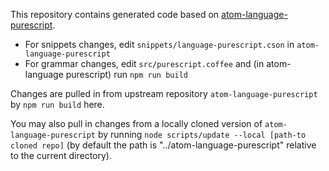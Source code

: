 This repository contains generated code based on [atom-language-purescript](https://github.com/purescript-contrib/atom-language-purescript).

* For snippets changes, edit `snippets/language-purescript.cson` in `atom-language-purescript`
* For grammar changes, edit `src/purescript.coffee` and (in atom-language purescript) run `npm run build`

Changes are pulled in from upstream repository `atom-language-purescript` by `npm run build` here.

You may also pull in changes from a locally cloned version of `atom-language-purescript` by running `node scripts/update --local [path-to cloned repo]` (by default the path is "../atom-language-purescript" relative to the current directory).

